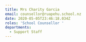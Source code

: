 ```yaml
---
title: Mrs Charity Garcia
email: counsellor@ruapehu.school.nz
date: 2020-05-05T23:46:18.034Z
roles: 'School Counsellor '
departments:
  - Support Staff
---
```


